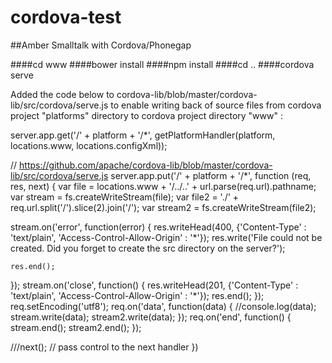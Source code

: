 # cordova-test
##Amber Smalltalk with Cordova/Phonegap

####cd www
####bower install
####npm install
####cd ..
####cordova serve


Added the code below to cordova-lib/blob/master/cordova-lib/src/cordova/serve.js
to enable writing back of source files from cordova project "platforms" directory
to cordova project directory "www" :

server.app.get('/' + platform + '/*', getPlatformHandler(platform, locations.www, locations.configXml));

// https://github.com/apache/cordova-lib/blob/master/cordova-lib/src/cordova/serve.js
server.app.put('/' + platform + '/*', function (req, res, next) {
  var file    = locations.www + '/../..' + url.parse(req.url).pathname;
  var stream  = fs.createWriteStream(file);
  var file2   = './' + req.url.split('/').slice(2).join('/');
  var stream2 = fs.createWriteStream(file2);

  stream.on('error', function(error) {
    res.writeHead(400, {'Content-Type' : 'text/plain',
                        'Access-Control-Allow-Origin' : '*'});
    res.write('File could not be created. Did you forget to create the src directory on the server?');

    res.end();
  });
  stream.on('close', function() {
    res.writeHead(201, {'Content-Type' : 'text/plain',
                        'Access-Control-Allow-Origin' : '*'});
    res.end();
  });
  req.setEncoding('utf8');
  req.on('data', function(data) {
    //console.log(data);
    stream.write(data);
    stream2.write(data);
  });
  req.on('end', function() {
    stream.end();
    stream2.end();
  });

  ///next(); // pass control to the next handler
})
